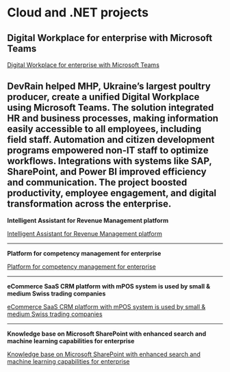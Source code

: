 # Cloud and .NET projects

## Digital Workplace for enterprise with Microsoft Teams

[Digital Workplace for enterprise with Microsoft Teams](Cloud/Digital-Workplace-for-enterprise-with-Microsoft-Teams.md)

DevRain helped MHP, Ukraine’s largest poultry producer, create a unified Digital Workplace using Microsoft Teams. The solution integrated HR and business processes, making information easily accessible to all employees, including field staff. Automation and citizen development programs empowered non-IT staff to optimize workflows. Integrations with systems like SAP, SharePoint, and Power BI improved efficiency and communication. The project boosted productivity, employee engagement, and digital transformation across the enterprise.
---

**Intelligent Assistant for Revenue Management platform**

[Intelligent Assistant for Revenue Management platform](Data%20&%20AI/Intelligent-Assistant-for-Revenue-Management-platform.md)

---

**Platform for competency management for enterprise**

[Platform for competency management for enterprise](Cloud/SaaS-platform-for-competency,-compliance,-and-permissions-management-for-SMBs-&-enterprises.md)

---

**eCommerce SaaS CRM platform with mPOS system is used by small & medium Swiss trading companies**

[eCommerce SaaS CRM platform with mPOS system is used by small & medium Swiss trading companies](Cloud/eCommerce-SaaS-CRM-platform-with-mPOS-system-is-used-by-small-&-medium-Swiss-trading-companies.md)

---

**Knowledge base on Microsoft SharePoint with enhanced search and machine learning capabilities for enterprise**

[Knowledge base on Microsoft SharePoint with enhanced search and machine learning capabilities for enterprise](Data%20&%20AI/Knowledge-base-on-Microsoft-SharePoint-with-enhanced-search-and-machine-learning-capabilities-for-enterprise.md)